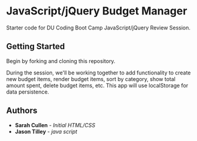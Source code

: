 # JavaScript/jQuery Budget Manager

Starter code for DU Coding Boot Camp JavaScript/jQuery Review Session.

## Getting Started

Begin by forking and cloning this repository.

During the session, we'll be working together to add functionality to create new budget items, render budget items, sort by category, show total amount spent, delete budget items, etc. This app will use localStorage for data persistence.

## Authors

* **Sarah Cullen** - *Initial HTML/CSS*
* **Jason Tilley** - *java script*
